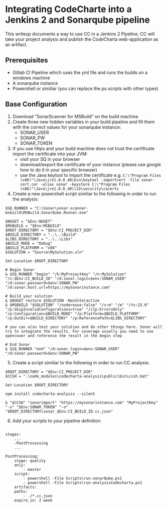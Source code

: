 # Integrating CodeCharte into a Jenkins 2 and Sonarqube pipeline

This writeup documents a way to use CC in a Jenkins 2 Pipeline. CC will take your project analysis and publish the CodeCharta web-application as an artifact.

## Prerequisites

* Gitlab CI Pipeline which uses the yml file and runs the builds on a windows machine
* A sonarqube instance
* Powershell or similiar (you can replace the ps scripts with other types)

## Base Configuration

1. Download "SonarScanner for MSBuild" on the build machine. 
2. Create three new hidden variables in your build pipeline and fill them with the correct values for your sonarqube instance: 
	* SONAR_USER
	* SONAR_PW
	* SONAR_TOKEN
3. If you use https and your build machine does not trust the certificate import the certificate into your JVM:
	* visit your SQ in your browser
	* download/export the certificate of your instance (please use google how to do it in your specific browser)
	* use the Java keytool to import the certificate e.g. `C:\"Program Files (x86)"\Java\jre1.8.0_40\bin\keytool -importcert -file sonar-cert.cer -alias sonar -keystore C:\"Program Files (x86)"\Java\jre1.8.0_40\lib\security\cacerts`
4. Create a new powershell script similiar to the following in order to run the analysis:
```
$SQ_RUNNER = "C:\Sonar\sonar-scanner-msbuild\MSBuild.SonarQube.Runner.exe"
 
$NUGET = "$Env:NUGET"
$MSBUILD = "$Env:MSBUILD"
$ROOT_DIRECTORY = "$Env:CI_PROJECT_DIR"
$BUILD_DIRECTORY = "..\..\Build"
$LIBS_DIRECTORY = "..\..\Libs"
$BUILD_MODE = "Debug"
$BUILD_PLATFORM = "x86"
$SOLUTION = "Source\MySolution.sln"
 
Set-Location $ROOT_DIRECTORY
 
# Begin Sonar
& $SQ_RUNNER "begin" "/k:MyProjectKey" "/n:MySolution" "/v:$Env:CI_BUILD_ID" "/d:sonar.login=$env:SONAR_USER" "/d:sonar.password=$env:SONAR_PW" "/d:sonar.host.url=https://mysonarinstance.com"

# Build your solution
& $NUGET restore $SOLUTION -NonInteractive
& $MSBUILD "$SOLUTION" "/nodereuse:false" "/v:m" "/m" "/tv:15.0" "/p:SkipInvalidConfigurations=true" "/clp:ErrorsOnly" "/p:Configuration=$BUILD_MODE" "/p:Platform=$BUILD_PLATFORM" "/p:OutDir=$BUILD_DIRECTORY" "/p:ReferencePath=$LIBS_DIRECTORY"
 
# you can also test your solution and do other things here. Sonar will try to integrate the results. For coverage usually you need to use opencover and reference the result in the begin step

# End Sonar
& $SQ_RUNNER "end" "/d:sonar.login=$env:SONAR_USER" "/d:sonar.password=$env:SONAR_PW"

```

5. Create a script similiar to the following in order to run CC analysis:
```
$ROOT_DIRECTORY = "$Env:CI_PROJECT_DIR"
$CCSH = ".\node_modules\codecharta-analysis\public\bin\ccsh.bat"
 
Set-Location $ROOT_DIRECTORY
 
npm install codecharta-analysis --silent
 
& "$CCSH" "sonarimport" "https://mysonarinstance.com" "MyProjectKey" "-u" "$Env:SONAR_TOKEN" "-o" "$ROOT_DIRECTORY\sonar_$Env:CI_BUILD_ID.cc.json"
```

6. Add your scripts to your pipeline definition
```

stages:
	...
	-PostProcessing
	...

PostProcessing:
	stage: quality
	only:
		- master
	script:
		- powershell -File Scripts\run-sonarQube.ps1
		- powershell -File Scripts\run-analysisCodecharta.ps1
	artifacts:
	paths:
		- ./*.cc.json
	expire_in: 2 week
	
```